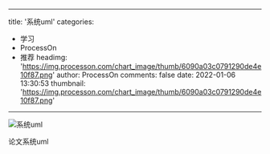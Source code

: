 
---
title: '系统uml'
categories: 
 - 学习
 - ProcessOn
 - 推荐
headimg: 'https://img.processon.com/chart_image/thumb/6090a03c0791290de4e10f87.png'
author: ProcessOn
comments: false
date: 2022-01-06 13:30:53
thumbnail: 'https://img.processon.com/chart_image/thumb/6090a03c0791290de4e10f87.png'
---

<div>   
<img class="thumb" alt="系统uml" src="https://img.processon.com/chart_image/thumb/6090a03c0791290de4e10f87.png" referrerpolicy="no-referrer">
<p>论文系统uml</p>  
</div>
            